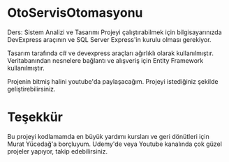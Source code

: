 # OtoServisOtomasyonu
Ders: Sistem Analizi ve Tasarımı
Projeyi çalıştırabilmek için bilgisayarınızda DevExpress araçının ve SQL Server Express'in kurulu olması gerekiyor.

Tasarım tarafında c# ve devexpress araçları ağırlıklı olarak kullanılmıştır.
Veritabanından nesnelere bağlantı ve alışveriş için Entity Framework kullanılmıştır.

Projenin bitmiş halini youtube'da paylaşacağım.
Projeyi istediğiniz şekilde geliştirebilirsiniz.

# Teşekkür
Bu projeyi kodlamamda en büyük yardımı kursları ve geri dönütleri için Murat Yücedağ'a borçluyum.
Udemy'de veya Youtube kanalında çok güzel projeler yapıyor, takip edebilirsiniz.
